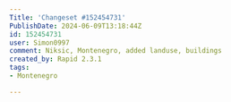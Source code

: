 ```yaml
---
Title: 'Changeset #152454731'
PublishDate: 2024-06-09T13:18:44Z
id: 152454731
user: Simon0997
comment: Niksic, Montenegro, added landuse, buildings
created_by: Rapid 2.3.1
tags:
- Montenegro

---
```

